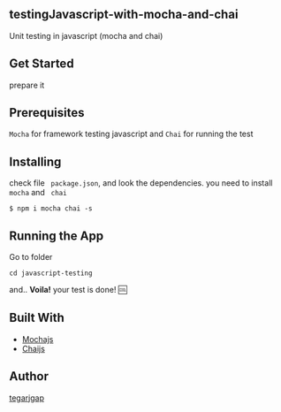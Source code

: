 ## testingJavascript-with-mocha-and-chai
Unit testing in javascript (mocha and chai)

## Get Started
prepare it

## Prerequisites
```Mocha``` for framework testing javascript and ```Chai``` for running the test

## Installing
check file ``` package.json```, and look the dependencies. you need to install ``` mocha ``` and ``` chai```

```
$ npm i mocha chai -s
```

## Running the App
Go to folder
```
cd javascript-testing
```

and.. __Voila!__ your test is done! :cool:

## Built With
* <a href= 'https://mochajs.org/'> Mochajs </a>
* <a href= 'http://chaijs.com/'> Chaijs </a>

## Author
<a href='https://github.com/tegarjgap'> tegarjgap </a>
